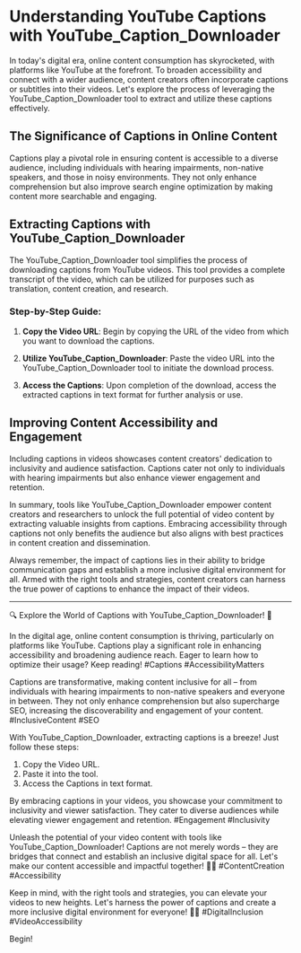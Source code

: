# Understanding YouTube Captions with YouTube_Caption_Downloader

In today's digital era, online content consumption has skyrocketed, with platforms like YouTube at the forefront. To broaden accessibility and connect with a wider audience, content creators often incorporate captions or subtitles into their videos. Let's explore the process of leveraging the YouTube_Caption_Downloader tool to extract and utilize these captions effectively.

## The Significance of Captions in Online Content

Captions play a pivotal role in ensuring content is accessible to a diverse audience, including individuals with hearing impairments, non-native speakers, and those in noisy environments. They not only enhance comprehension but also improve search engine optimization by making content more searchable and engaging.

## Extracting Captions with YouTube_Caption_Downloader

The YouTube_Caption_Downloader tool simplifies the process of downloading captions from YouTube videos. This tool provides a complete transcript of the video, which can be utilized for purposes such as translation, content creation, and research.

### Step-by-Step Guide:

1. **Copy the Video URL**: Begin by copying the URL of the video from which you want to download the captions.
   
2. **Utilize YouTube_Caption_Downloader**: Paste the video URL into the YouTube_Caption_Downloader tool to initiate the download process.
   
3. **Access the Captions**: Upon completion of the download, access the extracted captions in text format for further analysis or use.

## Improving Content Accessibility and Engagement

Including captions in videos showcases content creators' dedication to inclusivity and audience satisfaction. Captions cater not only to individuals with hearing impairments but also enhance viewer engagement and retention.

In summary, tools like YouTube_Caption_Downloader empower content creators and researchers to unlock the full potential of video content by extracting valuable insights from captions. Embracing accessibility through captions not only benefits the audience but also aligns with best practices in content creation and dissemination.

Always remember, the impact of captions lies in their ability to bridge communication gaps and establish a more inclusive digital environment for all. Armed with the right tools and strategies, content creators can harness the true power of captions to enhance the impact of their videos.

----------

🔍 Explore the World of Captions with YouTube_Caption_Downloader! 🎥

In the digital age, online content consumption is thriving, particularly on platforms like YouTube. Captions play a significant role in enhancing accessibility and broadening audience reach. Eager to learn how to optimize their usage? Keep reading! #Captions #AccessibilityMatters

Captions are transformative, making content inclusive for all – from individuals with hearing impairments to non-native speakers and everyone in between. They not only enhance comprehension but also supercharge SEO, increasing the discoverability and engagement of your content. #InclusiveContent #SEO

With YouTube_Caption_Downloader, extracting captions is a breeze! Just follow these steps:
1. Copy the Video URL.
2. Paste it into the tool.
3. Access the Captions in text format.

By embracing captions in your videos, you showcase your commitment to inclusivity and viewer satisfaction. They cater to diverse audiences while elevating viewer engagement and retention. #Engagement #Inclusivity

Unleash the potential of your video content with tools like YouTube_Caption_Downloader! Captions are not merely words – they are bridges that connect and establish an inclusive digital space for all. Let's make our content accessible and impactful together! 💬🌟 #ContentCreation #Accessibility

Keep in mind, with the right tools and strategies, you can elevate your videos to new heights. Let's harness the power of captions and create a more inclusive digital environment for everyone! 🚀💡 #DigitalInclusion #VideoAccessibility

Begin!